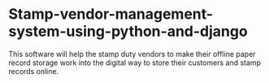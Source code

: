 # Stamp-vendor-management-system-using-python-and-django
This software will help the stamp duty vendors to make their offline paper record storage work into the digital way to store their customers and stamp records online.
